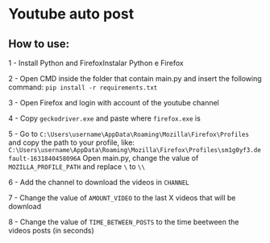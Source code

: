 # Youtube auto post

## How to use:
1 - Install Python and FirefoxInstalar Python e Firefox

2 - Open CMD inside the folder that contain main.py and insert the following command: ```pip install -r requirements.txt```

3 - Open Firefox and login with account of the youtube channel

4 - Copy ```geckodriver.exe``` and paste where ```firefox.exe``` is

5 - Go to ```C:\Users\username\AppData\Roaming\Mozilla\Firefox\Profiles``` and copy the path to your profile, like: 
```C:\Users\username\AppData\Roaming\Mozilla\Firefox\Profiles\sm1g0yf3.default-1631840458096A``` Open main.py, change the value of ```MOZILLA_PROFILE_PATH``` and replace ```\``` to ```\\```

6 - Add the channel to download the videos in ```CHANNEL```

7 - Change the value of ```AMOUNT_VIDEO``` to the last X videos that will be download

8 - Change the value of ```TIME_BETWEEN_POSTS``` to the time beetween the videos posts (in seconds)